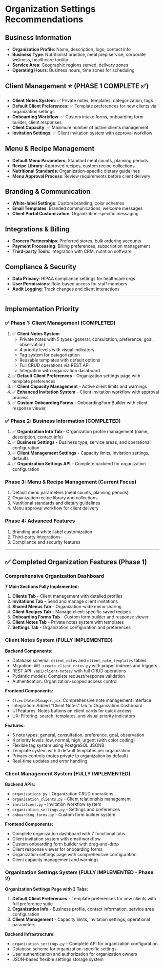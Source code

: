 # Organization Settings Recommendations

## Business Information
- **Organization Profile**: Name, description, logo, contact info
- **Business Type**: Nutritionist practice, meal prep service, corporate wellness, healthcare facility
- **Service Area**: Geographic regions served, delivery zones
- **Operating Hours**: Business hours, time zones for scheduling

## Client Management ⭐ (PHASE 1 COMPLETE ✅)
- **Client Notes System**: ✅ Private notes, templates, categorization, tags
- **Default Client Preferences**: ✅ Template preferences for new clients via organization settings
- **Onboarding Workflow**: ✅ Custom intake forms, onboarding form builder, client responses
- **Client Capacity**: ✅ Maximum number of active clients management
- **Invitation Settings**: ✅ Client invitation system with approval workflow

## Menu & Recipe Management
- **Default Menu Parameters**: Standard meal counts, planning periods
- **Recipe Library**: Approved recipes, custom recipe collections
- **Nutritional Standards**: Organization-specific dietary guidelines
- **Menu Approval Process**: Review requirements before client delivery

## Branding & Communication
- **White-label Settings**: Custom branding, color schemes
- **Email Templates**: Branded communications, welcome messages
- **Client Portal Customization**: Organization-specific messaging

## Integrations & Billing
- **Grocery Partnerships**: Preferred stores, bulk ordering accounts
- **Payment Processing**: Billing preferences, subscription management
- **Third-party Tools**: Integration with CRM, nutrition software

## Compliance & Security
- **Data Privacy**: HIPAA compliance settings for healthcare orgs
- **User Permissions**: Role-based access for staff members
- **Audit Logging**: Track changes and client interactions

---

## Implementation Priority

### ✅ Phase 1: Client Management (COMPLETED)
1. ✅ **Client Notes System**
   - Private notes with 5 types (general, consultation, preference, goal, observation)
   - 4 priority levels with visual indicators
   - Tag system for categorization
   - Reusable templates with default options
   - Full CRUD operations via REST API
   - Integration with organization dashboard
2. ✅ **Default Client Preferences** - Organization settings page with template preferences
3. ✅ **Client Capacity Management** - Active client limits and warnings
4. ✅ **Enhanced Invitation System** - Client invitation workflow with approval process
5. ✅ **Custom Onboarding Forms** - OnboardingFormBuilder with client response viewer

### ✅ Phase 2: Business Information (COMPLETED)
1. ✅ **Organization Info Tab** - Organization profile management (name, description, contact info)
2. ✅ **Business Settings** - Business type, service areas, and operational configuration
3. ✅ **Client Management Settings** - Capacity limits, invitation settings, defaults
4. ✅ **Organization Settings API** - Complete backend for organization configuration

### Phase 3: Menu & Recipe Management (Current Focus)
1. Default menu parameters (meal counts, planning periods)
2. Organization recipe library and collections
3. Nutritional standards and dietary guidelines
4. Menu approval workflow for client delivery

### Phase 4: Advanced Features
1. Branding and white-label customization
2. Third-party integrations
3. Compliance and security features

---

## ✅ Completed Organization Features (Phase 1)

### Comprehensive Organization Dashboard
**7 Main Sections Fully Implemented:**
1. **Clients Tab** - Client management with detailed profiles
2. **Invitations Tab** - Send and manage client invitations  
3. **Shared Menus Tab** - Organization-wide menu sharing
4. **Client Recipes Tab** - Manage client-specific saved recipes
5. **Onboarding Forms Tab** - Custom form builder and response viewer
6. **Client Notes Tab** - Private notes system with templates
7. **Settings Tab** - Organization configuration and preferences

### Client Notes System (FULLY IMPLEMENTED)
**Backend Components:**
- Database schema: `client_notes` and `client_note_templates` tables
- Migration: `005_create_client_notes.py` with proper indexes and triggers
- REST API: `/api/client-notes/` with full CRUD operations
- Pydantic models: Complete request/response validation
- Authentication: Organization-scoped access control

**Frontend Components:**
- `ClientNotesManager.jsx`: Comprehensive note management interface
- Integration: Added "Client Notes" tab to Organization Dashboard
- UI Features: Notes buttons on client cards for quick access
- UX: Filtering, search, templates, and visual priority indicators

**Features:**
- 5 note types: general, consultation, preference, goal, observation
- 4 priority levels: low, normal, high, urgent (with color coding)
- Flexible tag system using PostgreSQL JSONB
- Template system with 3 default templates per organization
- Privacy controls (notes private to organization by default)
- Real-time updates and error handling

### Client Management System (FULLY IMPLEMENTED)
**Backend APIs:**
- `organizations.py` - Organization CRUD operations
- `organization_clients.py` - Client relationship management
- `invitations.py` - Invitation workflow system
- `organization_settings.py` - Settings and preferences
- `onboarding_forms.py` - Custom form builder system

**Frontend Components:**
- Complete organization dashboard with 7 functional tabs
- Client invitation system with email workflow
- Custom onboarding form builder with drag-and-drop
- Client response viewer for onboarding forms
- Organization settings page with comprehensive configuration
- Client capacity management and warnings

### Organization Settings System (FULLY IMPLEMENTED - Phase 2)
**Organization Settings Page with 3 Tabs:**
1. **Default Client Preferences** - Template preferences for new clients with full preference suite
2. **Organization Info** - Business profile, contact information, service area configuration
3. **Client Management** - Capacity limits, invitation settings, operational parameters

**Backend Infrastructure:**
- `organization_settings.py` - Complete API for organization configuration
- Database schema for organization-specific settings
- User authentication and authorization for organization owners
- JSON-based flexible settings storage system